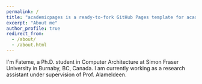 ```yaml
---
permalink: /
title: "academicpages is a ready-to-fork GitHub Pages template for academic personal websites"
excerpt: "About me"
author_profile: true
redirect_from: 
  - /about/
  - /about.html
---
```


I'm Fateme, a Ph.D. student in Computer Architecture at Simon Fraser University in Burnaby, BC, Canada. I am currently working as a research assistant under supervision of Prof. Alameldeen.
